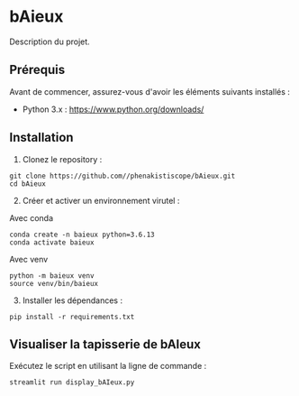 # bAieux

Description du projet.

## Prérequis

Avant de commencer, assurez-vous d'avoir les éléments suivants installés :

- Python 3.x : https://www.python.org/downloads/

## Installation

1. Clonez le repository :

```shell
git clone https://github.com//phenakistiscope/bAieux.git
cd bAieux
```

2. Créer et activer un environnement virutel :

Avec conda
```shell
conda create -n baieux python=3.6.13
conda activate baieux
```

Avec venv
```shell
python -m baieux venv
source venv/bin/baieux
```

3. Installer les dépendances :

```shell
pip install -r requirements.txt
```

## Visualiser la tapisserie de bAIeux

Exécutez le script en utilisant la ligne de commande :

```shell
streamlit run display_bAIeux.py
```
